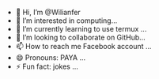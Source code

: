 - 👋 Hi, I’m @Wilianfer
- 👀 I’m interested in computing...
- 🌱 I’m currently learning to use termux ...
- 💞️ I’m looking to collaborate on GitHub...
- 📫 How to reach me Facebook account ...
- 😄 Pronouns: PAYA ...
- ⚡ Fun fact: jokes ...

<!---
Wilianfer/Wilianfer is a ✨ special ✨ repository because its `README.md` (this file) appears on your GitHub profile.
You can click the Preview link to take a look at your changes.
--->
